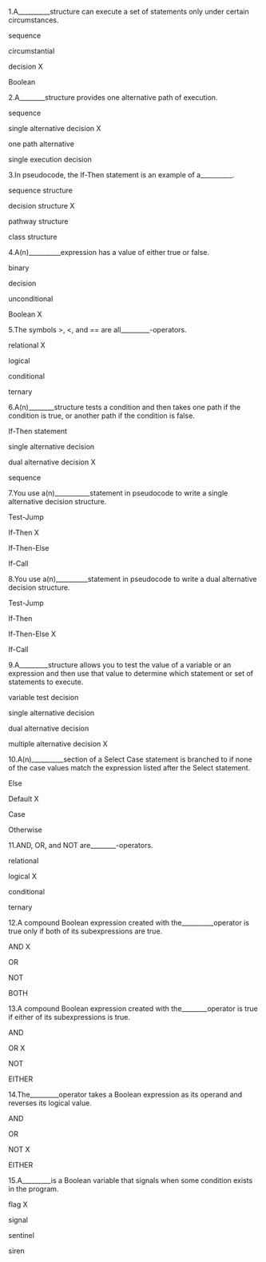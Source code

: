 1.A__________structure can execute a set of statements only under certain circumstances.

sequence

circumstantial

decision  X

Boolean

2.A________structure provides one alternative path of execution.

sequence

single alternative decision  X

one path alternative

single execution decision

3.In pseudocode, the If-Then statement is an example of a__________.

sequence structure

decision structure  X

pathway structure

class structure

4.A(n)__________expression has a value of either true or false.

binary

decision

unconditional

Boolean  X

5.The symbols >, <, and == are all_________-operators.

relational  X

logical

conditional

ternary

6.A(n)________structure tests a condition and then takes one path if the condition is true, or another path if the condition is false.

If-Then statement

single alternative decision

dual alternative decision  X

sequence

7.You use a(n)___________statement in pseudocode to write a single alternative decision structure.

Test-Jump

If-Then  X

If-Then-Else

If-Call

8.You use a(n)__________statement in pseudocode to write a dual alternative decision structure.

Test-Jump

If-Then

If-Then-Else  X

If-Call

9.A_________structure allows you to test the value of a variable or an expression and then use that value to determine which statement or set of statements to execute.

variable test decision

single alternative decision

dual alternative decision

multiple alternative decision  X

10.A(n)__________section of a Select Case statement is branched to if none of the case values match the expression listed after the Select statement.

Else

Default  X

Case

Otherwise

11.AND, OR, and NOT are________-operators.

relational

logical  X

conditional

ternary

12.A compound Boolean expression created with the__________operator is true only if both of its subexpressions are true.

AND  X

OR

NOT

BOTH

13.A compound Boolean expression created with the________operator is true if either of its subexpressions is true.

AND

OR  X

NOT

EITHER

14.The_________operator takes a Boolean expression as its operand and reverses its logical value.

AND

OR

NOT  X

EITHER

15.A_________is a Boolean variable that signals when some condition exists in the program.

flag  X

signal

sentinel

siren
